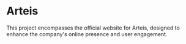 # Arteis
This project encompasses the official website for Arteis, designed to enhance the company's online presence and user engagement.
